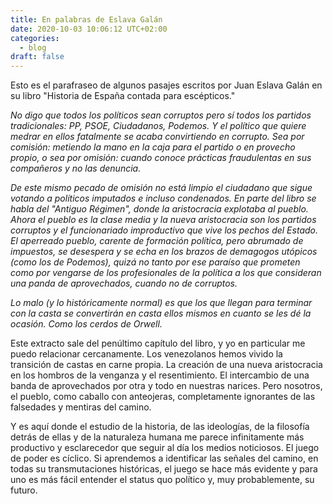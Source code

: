```yaml
---
title: En palabras de Eslava Galán
date: 2020-10-03 10:06:12 UTC+02:00
categories:
  - blog
draft: false
---
```


Esto es el parafraseo de algunos pasajes escritos por Juan Eslava Galán en su libro "Historia de España contada para escépticos."

*No digo que todos los políticos sean corruptos pero sí todos los partidos tradicionales: PP, PSOE, Ciudadanos, Podemos. Y el político que quiere medrar en ellos fatalmente se acaba convirtiendo en corrupto. Sea por comisión: metiendo la mano en la caja para el partido o en provecho propio, o sea por omisión: cuando conoce prácticas fraudulentas en sus compañeros y no las denuncia.*

*De este mismo pecado de omisión no está limpio el ciudadano que sigue votando a políticos imputados e incluso condenados. En parte del libro se habla del "Antiguo Régimen", donde la aristocracia explotaba al pueblo. Ahora el pueblo es la clase media y la nueva aristocracia son los partidos corruptos y el funcionariado improductivo que vive  los pechos del Estado. El aperreado pueblo, carente de formación política, pero abrumado de impuestos, se desespera y se echa en los brazos de demagogos utópicos (como los de Podemos), quizá no tanto por ese paraíso que prometen como por vengarse de los profesionales de la política a los que consideran una panda de aprovechados, cuando no de corruptos.*

*Lo malo (y lo históricamente normal) es que los que llegan para terminar con la casta se convertirán en casta ellos mismos en cuanto se les dé la ocasión. Como los cerdos de Orwell.*

Este extracto sale del penúltimo capítulo del libro, y yo en particular me puedo relacionar cercanamente. Los venezolanos hemos vivido la transición de castas en carne propia. La creación de una nueva aristocracia en los hombros de la venganza y el resentimiento. El intercambio de una banda de aprovechados por otra y todo en nuestras narices. Pero nosotros, el pueblo, como caballo con anteojeras, completamente ignorantes de las falsedades y mentiras del camino.

Y es aquí donde el estudio de la historia, de las ideologías, de la filosofía detrás de ellas y de la naturaleza humana me parece infinitamente más productivo y esclarecedor que seguir al día los medios noticiosos. El juego de poder es cíclico. Si aprendemos a identificar las señales del camino, en todas su transmutaciones históricas, el juego se hace más evidente y para uno es más fácil entender el status quo político y, muy probablemente, su futuro.
